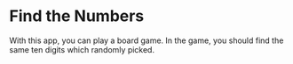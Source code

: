 # Find the Numbers

With this app, you can play a board game. 
In the game, you should find the same ten digits which randomly picked.
